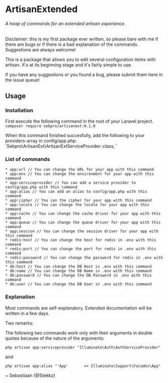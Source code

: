 # ArtisanExtended
###### A heap of commands for an extended artisan experience.

Disclaimer: this is my first package ever written, so please bare with me if there are bugs or if there is a bad explanation of the commands. Suggestions are always welcome!

This is a package that allows you to edit several configuration items with artisan.
It's at its beginning stage and it's fairly simple to use.

If you have any suggestions or you found a bug, please submit them here in the issue queue!

## Usage

### Installation
First execute the following command in the root of your Laravel project.
`composer require sebpro/artisanext:0.1.0`

When this command finished succesfully, add the following to your providers-array in config/app.php:
`Sebpro\ArtisanExt\ArtisanExtServiceProvider::class,``

### List of commands
```
* app:url // You can change the URL for your app with this command
* app:env // You can change the environment for your app with this command
* app:serviceprovider // You can add a service provider to config/app.php with this command
* app:alias // You can add an alias to config/app.php with this command
* app:cipher // You can the cipher for your app with this command
* app:locale // You can change the locale for your app with this command
* app:cache // You can change the cache driver for your app with this command
* app:queue // You can change the queue driver for your app with this command
* app:session // You can change the session driver for your app with this command
* redis:host // You can change the host for redis in .env with this command
* redis:port // You can change the port for redis in .env with this command
* redis:password // You can change the password for redis in .env with this command
* db:host // You can change the DB Host in .env with this command
* db:name // You can change the DB Name in .env with this command
* db:password // You can change the DB Password in .env with this command
* db:user // You can change the DB User in .env with this command
```

### Explanation
Most commands are self-explanatory. Extended documentation will be written in a few days.

Two remarks:

The following two commands work only with their arguments in double quotes because of the nature of the arguments:
```
php artisan app:serviceprovider "Illuminate\Auth\AuthServiceProvider"
```

and

```
php artisan app:alias "'App'       => Illuminate\Support\Facades\App"
```

~ Sebastiaan (@Stekkz)
